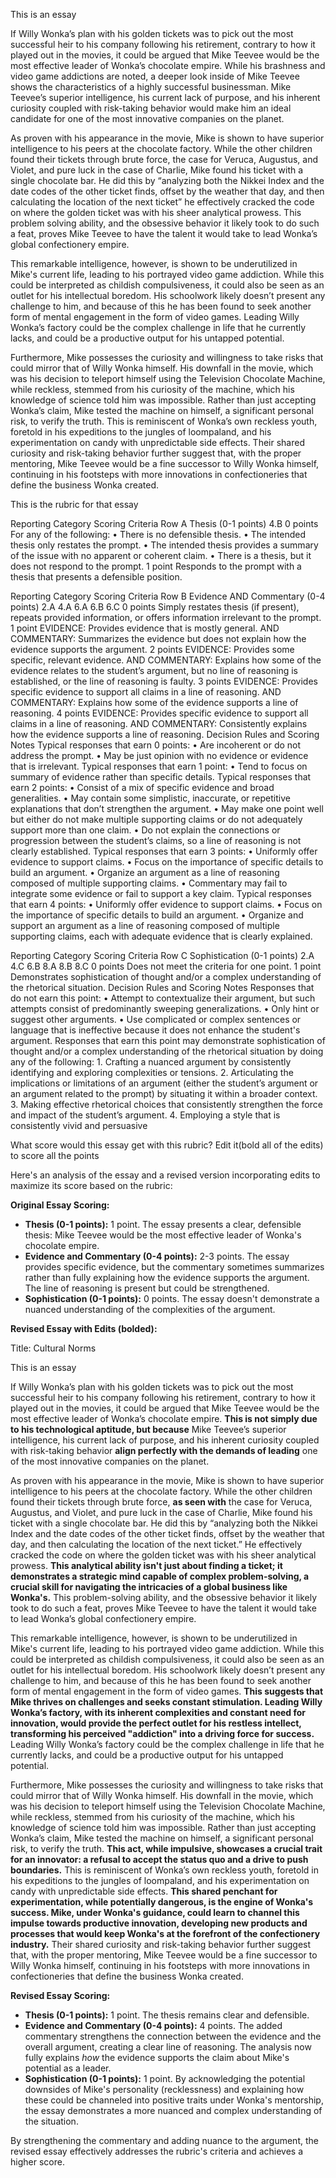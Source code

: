 This is an essay

If Willy Wonka’s plan with his golden tickets was to pick out the most successful heir to his company following his retirement, contrary to how it played out in the movies, it could be argued that Mike Teevee would be the most effective leader of Wonka’s chocolate empire. While his brashness and video game addictions are noted, a deeper look inside of Mike Teevee shows the characteristics of a highly successful businessman. Mike Teevee’s superior intelligence, his current lack of purpose, and his inherent curiosity coupled with risk-taking behavior would make him an ideal candidate for one of the most innovative companies on the planet.

As proven with his appearance in the movie, Mike is shown to have superior intelligence to his peers at the chocolate factory. While the other children found their tickets through brute force, the case for Veruca, Augustus, and Violet, and pure luck in the case of Charlie, Mike found his ticket with a single chocolate bar. He did this by “analyzing both the Nikkei Index and the date codes of the other ticket finds, offset by the weather that day, and then calculating the location of the next ticket” he effectively cracked the code on where the golden ticket was with his sheer analytical prowess. This problem solving ability, and the obsessive behavior it likely took to do such a feat, proves Mike Teevee to have the talent it would take to lead Wonka’s global confectionery empire.

This remarkable intelligence, however, is shown to be underutilized in Mike's current life, leading to his portrayed video game addiction. While this could be interpreted as childish compulsiveness, it could also be seen as an outlet for his intellectual boredom. His schoolwork likely doesn’t present any challenge to him, and because of this he has been found to seek another form of mental engagement in the form of video games. Leading Willy Wonka’s factory could be the complex challenge in life that he currently lacks, and could be a productive output for his untapped potential. 

Furthermore, Mike possesses the curiosity and willingness to take risks that could mirror that of Willy Wonka himself. His downfall in the movie, which was his decision to teleport himself using the Television Chocolate Machine, while reckless, stemmed from his curiosity of the machine, which his knowledge of science told him was impossible. Rather than just accepting Wonka’s claim, Mike tested the machine on himself, a significant personal risk, to verify the truth. This is reminiscent of Wonka’s own reckless youth, foretold in his expeditions to the jungles of loompaland, and his experimentation on candy with unpredictable side effects. Their shared curiosity and risk-taking behavior further suggest that, with the proper mentoring, Mike Teevee would be a fine successor to Willy Wonka himself, continuing in his footsteps with more innovations in confectioneries that define the business Wonka created. 

This is the rubric for that essay

Reporting Category Scoring Criteria Row A Thesis (0-1 points) 4.B 
0 points For any of the following: • There is no defensible thesis. • The intended thesis only restates the prompt. • The intended thesis provides a summary of the issue with no apparent or coherent claim. • There is a thesis, but it does not respond to the prompt. 
1 point
Responds to the prompt with a thesis that presents a defensible position.

Reporting Category Scoring Criteria Row B Evidence AND Commentary (0-4 points) 2.A 4.A 6.A 6.B 6.C 0 points Simply restates thesis (if present), repeats provided information, or offers information irrelevant to the prompt. 1 point EVIDENCE: Provides evidence that is mostly general. AND COMMENTARY: Summarizes the evidence but does not explain how the evidence supports the argument. 2 points EVIDENCE: Provides some specific, relevant evidence. AND COMMENTARY: Explains how some of the evidence relates to the student’s argument, but no line of reasoning is established, or the line of reasoning is faulty. 3 points EVIDENCE: Provides specific evidence to support all claims in a line of reasoning. AND COMMENTARY: Explains how some of the evidence supports a line of reasoning. 4 points EVIDENCE: Provides specific evidence to support all claims in a line of reasoning. AND COMMENTARY: Consistently explains how the evidence supports a line of reasoning. Decision Rules and Scoring Notes Typical responses that earn 0 points: • Are incoherent or do not address the prompt. • May be just opinion with no evidence or evidence that is irrelevant. Typical responses that earn 1 point: • Tend to focus on summary of evidence rather than specific details. Typical responses that earn 2 points: • Consist of a mix of specific evidence and broad generalities. • May contain some simplistic, inaccurate, or repetitive explanations that don’t strengthen the argument. • May make one point well but either do not make multiple supporting claims or do not adequately support more than one claim. • Do not explain the connections or progression between the student’s claims, so a line of reasoning is not clearly established. Typical responses that earn 3 points: • Uniformly offer evidence to support claims. • Focus on the importance of specific details to build an argument. • Organize an argument as a line of reasoning composed of multiple supporting claims. • Commentary may fail to integrate some evidence or fail to support a key claim. Typical responses that earn 4 points: • Uniformly offer evidence to support claims. • Focus on the importance of specific details to build an argument. • Organize and support an argument as a line of reasoning composed of multiple supporting claims, each with adequate evidence that is clearly explained.

Reporting Category Scoring Criteria Row C Sophistication (0-1 points) 2.A 4.C 6.B 8.A 8.B 8.C 0 points Does not meet the criteria for one point. 1 point Demonstrates sophistication of thought and/or a complex understanding of the rhetorical situation. Decision Rules and Scoring Notes Responses that do not earn this point: • Attempt to contextualize their argument, but such attempts consist of predominantly sweeping generalizations. • Only hint or suggest other arguments. • Use complicated or complex sentences or language that is ineffective because it does not enhance the student's argument. Responses that earn this point may demonstrate sophistication of thought and/or a complex understanding of the rhetorical situation by doing any of the following: 1. Crafting a nuanced argument by consistently identifying and exploring complexities or tensions. 2. Articulating the implications or limitations of an argument (either the student’s argument or an argument related to the prompt) by situating it within a broader context. 3. Making effective rhetorical choices that consistently strengthen the force and impact of the student’s argument. 4. Employing a style that is consistently vivid and persuasive

What score would this essay get with this rubric? Edit it(bold all of the edits) to score all the points

Here's an analysis of the essay and a revised version incorporating edits to maximize its score based on the rubric:

**Original Essay Scoring:**

* **Thesis (0-1 points):** 1 point. The essay presents a clear, defensible thesis: Mike Teevee would be the most effective leader of Wonka's chocolate empire.
* **Evidence and Commentary (0-4 points):** 2-3 points. The essay provides specific evidence, but the commentary sometimes summarizes rather than fully explaining how the evidence supports the argument. The line of reasoning is present but could be strengthened.
* **Sophistication (0-1 points):** 0 points. The essay doesn't demonstrate a nuanced understanding of the complexities of the argument.

**Revised Essay with Edits (bolded):**

Title: Cultural Norms

This is an essay

If Willy Wonka’s plan with his golden tickets was to pick out the most successful heir to his company following his retirement, contrary to how it played out in the movies, it could be argued that Mike Teevee would be the most effective leader of Wonka’s chocolate empire.  **This is not simply due to his technological aptitude, but because** Mike Teevee’s superior intelligence, his current lack of purpose, and his inherent curiosity coupled with risk-taking behavior **align perfectly with the demands of leading** one of the most innovative companies on the planet.

As proven with his appearance in the movie, Mike is shown to have superior intelligence to his peers at the chocolate factory. While the other children found their tickets through brute force, **as seen with** the case for Veruca, Augustus, and Violet, and pure luck in the case of Charlie, Mike found his ticket with a single chocolate bar. He did this by “analyzing both the Nikkei Index and the date codes of the other ticket finds, offset by the weather that day, and then calculating the location of the next ticket.” He effectively cracked the code on where the golden ticket was with his sheer analytical prowess.  **This analytical ability isn't just about finding a ticket; it demonstrates a strategic mind capable of complex problem-solving, a crucial skill for navigating the intricacies of a global business like Wonka's.** This problem-solving ability, and the obsessive behavior it likely took to do such a feat, proves Mike Teevee to have the talent it would take to lead Wonka’s global confectionery empire.

This remarkable intelligence, however, is shown to be underutilized in Mike's current life, leading to his portrayed video game addiction. While this could be interpreted as childish compulsiveness, it could also be seen as an outlet for his intellectual boredom. His schoolwork likely doesn’t present any challenge to him, and because of this he has been found to seek another form of mental engagement in the form of video games.  **This suggests that Mike thrives on challenges and seeks constant stimulation. Leading Willy Wonka’s factory, with its inherent complexities and constant need for innovation, would provide the perfect outlet for his restless intellect, transforming his perceived "addiction" into a driving force for success.** Leading Willy Wonka’s factory could be the complex challenge in life that he currently lacks, and could be a productive output for his untapped potential. 

Furthermore, Mike possesses the curiosity and willingness to take risks that could mirror that of Willy Wonka himself. His downfall in the movie, which was his decision to teleport himself using the Television Chocolate Machine, while reckless, stemmed from his curiosity of the machine, which his knowledge of science told him was impossible. Rather than just accepting Wonka’s claim, Mike tested the machine on himself, a significant personal risk, to verify the truth. **This act, while impulsive, showcases a crucial trait for an innovator: a refusal to accept the status quo and a drive to push boundaries.** This is reminiscent of Wonka’s own reckless youth, foretold in his expeditions to the jungles of loompaland, and his experimentation on candy with unpredictable side effects.  **This shared penchant for experimentation, while potentially dangerous, is the engine of Wonka's success.  Mike, under Wonka's guidance, could learn to channel this impulse towards productive innovation, developing new products and processes that would keep Wonka's at the forefront of the confectionery industry.** Their shared curiosity and risk-taking behavior further suggest that, with the proper mentoring, Mike Teevee would be a fine successor to Willy Wonka himself, continuing in his footsteps with more innovations in confectioneries that define the business Wonka created.


**Revised Essay Scoring:**

* **Thesis (0-1 points):** 1 point.  The thesis remains clear and defensible.
* **Evidence and Commentary (0-4 points):** 4 points. The added commentary strengthens the connection between the evidence and the overall argument, creating a clear line of reasoning.  The analysis now fully explains *how* the evidence supports the claim about Mike's potential as a leader.
* **Sophistication (0-1 points):** 1 point.  By acknowledging the potential downsides of Mike's personality (recklessness) and explaining how these could be channeled into positive traits under Wonka's mentorship, the essay demonstrates a more nuanced and complex understanding of the situation.


By strengthening the commentary and adding nuance to the argument, the revised essay effectively addresses the rubric's criteria and achieves a higher score.
